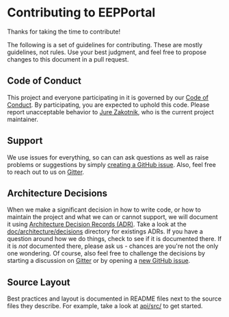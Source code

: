 # Contributing to EEPPortal

Thanks for taking the time to contribute!

The following is a set of guidelines for contributing. These are mostly
guidelines, not rules. Use your best judgment, and feel free to propose changes
to this document in a pull request.

## Code of Conduct

This project and everyone participating in it is governed by our [Code of Conduct]. By
participating, you are expected to uphold this code. Please report unacceptable
behavior to [Jure Zakotnik], who is the current project maintainer.

## Support

We use issues for everything, so can can ask questions as well as raise problems or
suggestions by simply [creating a GitHub issue]. Also, feel free to reach out to us on
[Gitter].

[creating a github issue]: https://github.com/realChainLife/EEPPortal/issues/new

## Architecture Decisions

When we make a significant decision in how to write code, or how to maintain the
project and what we can or cannot support, we will document it using [Architecture
Decision Records (ADR)]. Take a look at the [doc/architecture/decisions] directory for
existings ADRs. If you have a question around how we do things, check to see if it is
documented there. If it is _not_ documented there, please ask us - chances are you're
not the only one wondering. Of course, also feel free to challenge the decisions by
starting a discussion on [Gitter] or by opening a [new GitHub issue].

## Source Layout

Best practices and layout is documented in README files next to the source files they
describe. For example, take a look at [api/src/](api/src/) to get started.

[new github issue]: https://github.com/realChainLife/EEPPortal/issues/new
[code of conduct]: CODE_OF_CONDUCT.md
[jure zakotnik]: https://github.com/jzakotnik
[gitter]: https://gitter.im/Tru-Community/community
[architecture decision records (adr)]: http://thinkrelevance.com/blog/2011/11/15/documenting-architecture-decisions
[doc/architecture/decisions]: doc/architecture/decisions/
